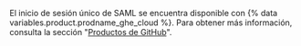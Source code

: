 El inicio de sesión único de SAML se encuentra disponible con {% data variables.product.prodname_ghe_cloud %}. Para obtener más información, consulta la sección "[Productos de GitHub](/articles/githubs-products)".
